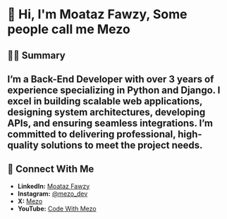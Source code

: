 # 👋 Hi, I'm Moataz Fawzy, Some people call me Mezo

## 🧑‍💻 Summary  
**I’m a Back-End Developer with over 3 years of experience specializing in Python and Django. I excel in building scalable web applications, designing system architectures, developing APIs, and ensuring seamless integrations. I’m committed to delivering professional, high-quality solutions to meet the project needs.**
---


## 🤝 **Connect With Me**
- **LinkedIn:** [Moataz Fawzy](https://www.linkedin.com/in/moataz-fawzy-backend)  
- **Instagram:** [@mezo_dev](https://www.instagram.com/mezo_dev/)  
- **X:** [Mezo](https://x.com/Mezo0345)
- **YouTube:** [Code With Mezo](https://youtube.com/@codewithmezo)  



